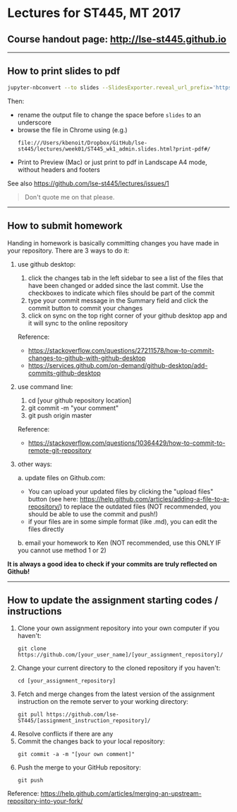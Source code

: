 # Lectures for ST445, MT 2017

## Course handout page: http://lse-st445.github.io

---

## How to print slides to pdf

```bash
jupyter-nbconvert --to slides --SlidesExporter.reveal_url_prefix='https://cdnjs.cloudflare.com/ajax/libs/reveal.js/3.5.0/' ST445_wk1_admin.ipynb
```
Then:
* rename the output file to change the space before `slides` to an underscore
* browse the file in Chrome using (e.g.)
    ```
    file:///Users/kbenoit/Dropbox/GitHub/lse-st445/lectures/week01/ST445_wk1_admin.slides.html?print-pdf#/
    ```
* Print to Preview (Mac) or just print to pdf in Landscape A4 mode, without headers and footers

See also https://github.com/lse-st445/lectures/issues/1

> Don't quote me on that please.

---

## How to submit homework

Handing in homework is basically committing changes you have made in your repository. There are 3 ways to do it:

1. use github desktop: 
    1. click the changes tab in the left sidebar to see a list of the files that have been changed or added since the last commit.
Use the checkboxes to indicate which files should be part of the commit
    2. type your commit message in the Summary field and click the commit button to commit your changes
    3. click on sync on the top right corner of your github desktop app and it will sync to the online repository
    
    Reference:
    
     * https://stackoverflow.com/questions/27211578/how-to-commit-changes-to-github-with-github-desktop
      * https://services.github.com/on-demand/github-desktop/add-commits-github-desktop

2. use command line:
    1. cd [your github repository location] 
    2. git commit -m "your comment"
    3. git push origin master
    
    Reference:
    * https://stackoverflow.com/questions/10364429/how-to-commit-to-remote-git-repository

3. other ways:

    a. update files on Github.com:
        
     * You can upload your updated files by clicking the "upload files" button (see here: https://help.github.com/articles/adding-a-file-to-a-repository/) to replace the outdated files (NOT recommended, you should be able to use the commit and push!)
     * if your files are in some simple format (like .md), you can edit the files directly
    
    b. email your homework to Ken (NOT recommended, use this ONLY IF you cannot use method 1 or 2)
   
        
**It is always a good idea to check if your commits are truly reflected on Github!**

---

## How to update the assignment starting codes / instructions

1. Clone your own assignment repository into your own computer if you haven't:
    ```
    git clone https://github.com/[your_user_name]/[your_assignment_repository]/
    ```
2. Change your current directory to the cloned repository if you haven't:
    ```
    cd [your_assignment_repository]
    ```
3. Fetch and merge changes from the latest version of the assignment instruction on the remote server to your working directory: 
    ```
    git pull https://github.com/lse-ST445/[assignment_instruction_repository]/
    ```
4. Resolve conflicts if there are any
5. Commit the changes back to your local repository:
    ```
    git commit -a -m "[your own comment]"
    ```
6. Push the merge to your GitHub repository:
    ```
    git push
    ```
  
Reference: https://help.github.com/articles/merging-an-upstream-repository-into-your-fork/
  
